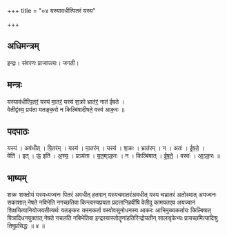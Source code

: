 +++
title = "०४ यस्यावधीत्पितरं यस्य"

+++
## अधिमन्त्रम्
इन्द्रः। संवरणः प्राजापत्यः। जगती।

## मन्त्रः
यस्याव॑धीत्पि॒तरं॒ यस्य॑ मा॒तरं॒ यस्य॑ श॒क्रो भ्रात॑रं॒ नात॑ ईषते ।  
वेतीद्व॑स्य॒ प्रय॑ता यतङ्क॒रो न किल्बि॑षादीषते॒ वस्व॑ आक॒रः ॥

## पदपाठः
यस्य॑ । अव॑धीत् । पि॒तर॑म् । यस्य॑ । मा॒तर॑म् । यस्य॑ । श॒क्रः । भ्रात॑रम् । न । अतः॑ । ई॒ष॒ते॒ ।  
वेति॑ । इत् । ऊं॒ इति॑ । अ॒स्य॒ । प्रऽय॑ता । य॒त॒म्ऽक॒रः । न । किल्बि॑षात् । ई॒ष॒ते॒ । वस्वः॑ । आ॒ऽक॒रः ॥

## भाष्यम्
शक्रः शक्तोयं यस्यध्यज्वनः पितरं अवधीत् हतवान् यस्यचमातरंअवधीत् यस्य चभ्रातरं अतोस्मात् अयज्वनः सकाशात् नेषते नविभेति नगच्छतिवा किन्त्वस्यप्रयता प्रदत्तानिहवींषि वेतीदु कामयतएव अयज्वानं शिक्षयित्वानियोजयतीत्यर्थः यतङ्करः यमनकर्ता वस्वोवसुनोधनस्य आकरः आभिमुख्यकर्तायः किल्बिषात् पित्रादिधनयुक्तात् नेषते नचलति नबिभेतिवा इन्द्रस्यास्तोतॄणांहतिरिन्द्रोयतीन् सालावृकेभ्यः प्रायच्छमित्यादिश्रु तिषुप्रसिद्धः ॥ ४ ॥